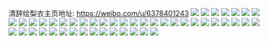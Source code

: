 清辞绘梨衣主页地址: https://weibo.com/u/6378401243 
![](https://wx4.sinaimg.cn/mw2000/006XF7xpgy1h8jr98r2kkj31j02pse81.jpg) 
![](https://wx4.sinaimg.cn/mw2000/006XF7xpgy1h8jr92rl28j31j02pshdt.jpg) 
![](https://wx4.sinaimg.cn/mw2000/006XF7xpgy1h8jr99lp1uj316o1kwkde.jpg) 
![](https://wx4.sinaimg.cn/mw2000/006XF7xpgy1h8jr9aoujuj316o1kw1kx.jpg) 
![](https://wx4.sinaimg.cn/mw2000/006XF7xpgy1h8jragvfvnj32dc1kw1js.jpg) 
![](https://wx4.sinaimg.cn/mw2000/006XF7xpgy1h8jr9ius9qj316o1kwqli.jpg) 
![](https://wx4.sinaimg.cn/mw2000/006XF7xpgy1h8jr9t8zxkj316o1kwe71.jpg) 
![](https://wx4.sinaimg.cn/mw2000/006XF7xpgy1h8jr9xcfz8j31sc2ds7wi.jpg) 
![](https://wx4.sinaimg.cn/mw2000/006XF7xpgy1h8jr9zdl7yj31sc2dshdt.jpg) 
![](https://wx4.sinaimg.cn/mw2000/006XF7xpgy1h83y2el0uhj31sc2dsx6p.jpg) 
![](https://wx4.sinaimg.cn/mw2000/006XF7xpgy1h83y1ytfwzj30wi17itmb.jpg) 
![](https://wx4.sinaimg.cn/mw2000/006XF7xpgy1h83y1upt3vj31sc2dshdt.jpg) 
![](https://wx4.sinaimg.cn/mw2000/006XF7xpgy1h83y26gubrj31sc2dsnpd.jpg) 
![](https://wx4.sinaimg.cn/mw2000/006XF7xpgy1h83y2g9oj7j31sc2dshdt.jpg) 
![](https://wx4.sinaimg.cn/mw2000/006XF7xpgy1h83y2atfrsj31sc2dsqv5.jpg) 
![](https://wx4.sinaimg.cn/mw2000/006XF7xpgy1h83y2cs2htj31sc2dse81.jpg) 
![](https://wx4.sinaimg.cn/mw2000/006XF7xpgy1h83y242l6oj31sb29skjl.jpg) 
![](https://wx4.sinaimg.cn/mw2000/006XF7xpgy1h83y21k6wrj31sc2dsnpd.jpg) 
![](https://wx4.sinaimg.cn/mw2000/006XF7xpgy1h7uo4q3hljj31z92dvx6p.jpg) 
![](https://wx4.sinaimg.cn/mw2000/006XF7xpgy1h7uo4ryhidj32c03407wh.jpg) 
![](https://wx4.sinaimg.cn/mw2000/006XF7xpgy1h7uo4ulpt4j32c0340e81.jpg) 
![](https://wx4.sinaimg.cn/mw2000/006XF7xpgy1h7uo4lkkpuj32c1340qv5.jpg) 
![](https://wx4.sinaimg.cn/mw2000/006XF7xpgy1h7uo51szhuj311c1k01kx.jpg) 
![](https://wx4.sinaimg.cn/mw2000/006XF7xpgy1h7uohhi68ij311c1k0kjl.jpg) 
![](https://wx4.sinaimg.cn/mw2000/006XF7xpgy1h7uohr659tj311c1k04qp.jpg) 
![](https://wx4.sinaimg.cn/mw2000/006XF7xpgy1h7uohrwnf8j30j60j6gmr.jpg) 
![](https://wx4.sinaimg.cn/mw2000/006XF7xpgy1h7sxdlref2j30u0140gtw.jpg) 
![](https://wx4.sinaimg.cn/mw2000/006XF7xpgy1h7sxdmkrzqj30u0140wmv.jpg) 
![](https://wx4.sinaimg.cn/mw2000/006XF7xpgy1h7sxdneoxmj30u014046l.jpg) 
![](https://wx4.sinaimg.cn/mw2000/006XF7xpgy1h7sxdoa8cdj30u0140qag.jpg) 
![](https://wx4.sinaimg.cn/mw2000/006XF7xpgy1h7sxdp78ubj30u0140thw.jpg) 
![](https://wx4.sinaimg.cn/mw2000/006XF7xpgy1h7sxdl0wzxj30u00ui76f.jpg) 
![](https://wx4.sinaimg.cn/mw2000/006XF7xpgy1h7mma7sv5ij32c0340qv9.jpg) 
![](https://wx4.sinaimg.cn/mw2000/006XF7xpgy1h7mmacnyoqj316o1kwb29.jpg) 
![](https://wx4.sinaimg.cn/mw2000/006XF7xpgy1h7mmasgb2ij31j62psnpf.jpg) 
![](https://wx4.sinaimg.cn/mw2000/006XF7xpgy1h7mmb2fl9sj32c0340x6t.jpg) 
![](https://wx4.sinaimg.cn/mw2000/006XF7xpgy1h7mmbg1mi1j32c0340x6q.jpg) 
![](https://wx4.sinaimg.cn/mw2000/006XF7xpgy1h7mm9meknmj316o1kwkjl.jpg) 
![](https://wx4.sinaimg.cn/mw2000/006XF7xpgy1h7mmb9t9vdj316o1kwe81.jpg) 
![](https://wx4.sinaimg.cn/mw2000/006XF7xpgy1h7mmpeilhmj32c13407wm.jpg) 
![](https://wx4.sinaimg.cn/mw2000/006XF7xpgy1h7mmafc0jgj31sc2dsnpd.jpg) 
![](https://wx4.sinaimg.cn/mw2000/006XF7xpgy1h77p41xs9fj30u012on4n.jpg) 
![](https://wx4.sinaimg.cn/mw2000/006XF7xpgy1h77p3yxrx6j30u0140gno.jpg) 
![](https://wx4.sinaimg.cn/mw2000/006XF7xpgy1h77p3y28onj30u0140wgx.jpg) 
![](https://wx4.sinaimg.cn/mw2000/006XF7xpgy1h6wv7zjtjtj32c0340gvi.jpg) 
![](https://wx4.sinaimg.cn/mw2000/006XF7xpgy1h6wv862c3sj32c0340npe.jpg) 
![](https://wx4.sinaimg.cn/mw2000/006XF7xpgy1h6wv80ck5bj30wh14ajsm.jpg) 
